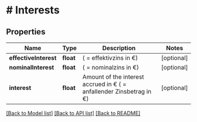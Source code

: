 # # Interests

## Properties

Name | Type | Description | Notes
------------ | ------------- | ------------- | -------------
**effectiveInterest** | **float** | ( &#x3D; effektivzins in €) | [optional]
**nominalInterest** | **float** | ( &#x3D; nominalzins in €) | [optional]
**interest** | **float** | Amount of the interest accrued in € ( &#x3D; anfallender Zinsbetrag in €) | [optional]

[[Back to Model list]](../../README.md#models) [[Back to API list]](../../README.md#endpoints) [[Back to README]](../../README.md)
